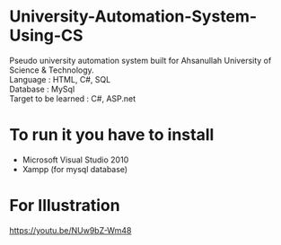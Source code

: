 # University-Automation-System-Using-CS
Pseudo university automation system built for Ahsanullah University of Science & Technology.  
Language : HTML, C#, SQL  
Database : MySql  
Target to be learned : C#, ASP.net  

# To run it you have to install
* Microsoft Visual Studio 2010
* Xampp (for mysql database)

# For Illustration
https://youtu.be/NUw9bZ-Wm48
